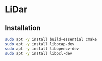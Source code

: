 # LiDar

## Installation

```bash
sudo apt -y install build-essential cmake
sudo apt -y install libpcap-dev
sudo apt -y install libopencv-dev
sudo apt -y install libpcl-dev
```
